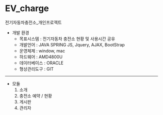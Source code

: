 # EV_charge

전기자동차충전소_개인프로젝트

+ 개발 환경
  + 목표시스템 : 전기자동차 충전소 현황 및 사용시간 공유
  + 개발언어 : JAVA SPRING
    JS, Jquery, AJAX, BootStrap
  + 운영체제 : window, mac
  + 하드웨어 : AMD4800U
  + 데이터베이스 : ORACLE
  + 형상관리도구 : GIT

-----------------
+ 모듈
  1. 소개
  2. 충전소 예약 / 현황
  3. 게시판
  4. 관리자
